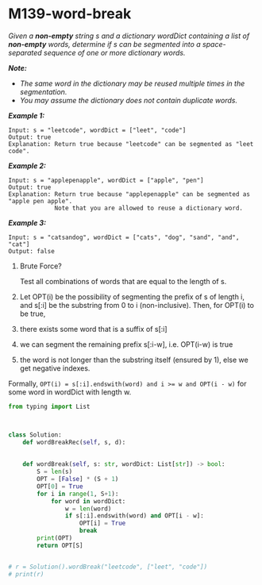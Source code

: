 # M139-word-break

_Given a **non-empty** string s and a dictionary wordDict containing a list of **non-empty** words, determine if s can be segmented into a space-separated sequence of one or more dictionary words._

_**Note:**_

* _The same word in the dictionary may be reused multiple times in the segmentation._
* _You may assume the dictionary does not contain duplicate words._

_**Example 1:**_

```text
Input: s = "leetcode", wordDict = ["leet", "code"]
Output: true
Explanation: Return true because "leetcode" can be segmented as "leet code".
```

_**Example 2:**_

```text
Input: s = "applepenapple", wordDict = ["apple", "pen"]
Output: true
Explanation: Return true because "applepenapple" can be segmented as "apple pen apple".
             Note that you are allowed to reuse a dictionary word.
```

_**Example 3:**_

```text
Input: s = "catsandog", wordDict = ["cats", "dog", "sand", "and", "cat"]
Output: false
```

1. Brute Force? 

    Test all combinations of words that are equal to the length of s. 

2.  Let OPT\(i\) be the possibility of segmenting the prefix of s of length i, and s\[:i\] be the substring from 0 to i \(non-inclusive\). Then, for OPT\(i\) to be true, 
   1. there exists some word that is a suffix of s\[:i\] 
   2. we can segment the remaining prefix s\[:i-w\], i.e. OPT\(i-w\) is true 
   3. the word is not longer than the substring itself \(ensured by 1\), else we get negative indexes.

Formally, `OPT(i) = s[:i].endswith(word) and i >= w and OPT(i - w)` for some word in wordDict with length w.

```python
from typing import List



class Solution:
    def wordBreakRec(self, s, d):
        
    
    def wordBreak(self, s: str, wordDict: List[str]) -> bool:
        S = len(s)
        OPT = [False] * (S + 1)
        OPT[0] = True
        for i in range(1, S+1):
            for word in wordDict:
                w = len(word)
                if s[:i].endswith(word) and OPT[i - w]:
                    OPT[i] = True
                    break
        print(OPT)
        return OPT[S]


# r = Solution().wordBreak("leetcode", ["leet", "code"])
# print(r)

```

